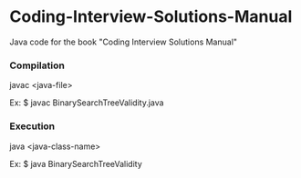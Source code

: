 # Coding-Interview-Solutions-Manual
Java code for the book "Coding Interview Solutions Manual"

### Compilation
javac \<java-file\>

Ex: $ javac BinarySearchTreeValidity.java

### Execution
java \<java-class-name\>

Ex: $ java BinarySearchTreeValidity
